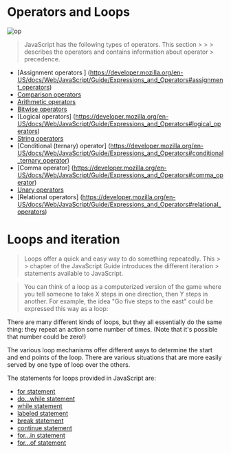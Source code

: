 # Operators and Loops

 ![op](https://cf.ppt-online.org/files/slide/z/ZYtFp7juv8RVbfS9cKXyUrQNGsBq5AkwaxT4WM/slide-0.jpg)

> JavaScript has the following types of operators. This section > > > describes the operators and contains information about operator > precedence.

- [Assignment operators ] (https://developer.mozilla.org/en-US/docs/Web/JavaScript/Guide/Expressions_and_Operators#assignment_operators)
- [Comparison operators ](https://developer.mozilla.org/en-US/docs/Web/JavaScript/Guide/Expressions_and_Operators#comparison_operators)
- [ Arithmetic operators ](https://developer.mozilla.org/en-US/docs/Web/JavaScript/Guide/Expressions_and_Operators#arithmetic_operators)
- [Bitwise operators ](https://developer.mozilla.org/en-US/docs/Web/JavaScript/Guide/Expressions_and_Operators#bitwise_operators)
- [Logical operators] (https://developer.mozilla.org/en-US/docs/Web/JavaScript/Guide/Expressions_and_Operators#logical_operators)
- [String operators](https://developer.mozilla.org/en-US/docs/Web/JavaScript/Guide/Expressions_and_Operators#string_operators)
- [Conditional (ternary) operator] (https://developer.mozilla.org/en-US/docs/Web/JavaScript/Guide/Expressions_and_Operators#conditional_ternary_operator)
- [Comma operator] (https://developer.mozilla.org/en-US/docs/Web/JavaScript/Guide/Expressions_and_Operators#comma_operator)
- [Unary operators ](https://developer.mozilla.org/en-US/docs/Web/JavaScript/Guide/Expressions_and_Operators#unary_operators)
- [Relational operators] (https://developer.mozilla.org/en-US/docs/Web/JavaScript/Guide/Expressions_and_Operators#relational_operators)

# Loops and iteration

>Loops offer a quick and easy way to do something repeatedly. This > > chapter of the JavaScript Guide introduces the different iteration > statements available to JavaScript.

> You can think of a loop as a computerized version of the game where you tell someone to take X steps in one direction, then Y steps in another. For example, the idea "Go five steps to the east" could be expressed this way as a loop:

There are many different kinds of loops, but they all essentially do the same thing: they repeat an action some number of times. (Note that it's possible that number could be zero!)

The various loop mechanisms offer different ways to determine the start and end points of the loop. There are various situations that are more easily served by one type of loop over the others.

The statements for loops provided in JavaScript are:

- [for statement](https://developer.mozilla.org/en-US/docs/Web/JavaScript/Guide/Loops_and_iteration#for_statement)
- [do...while statement](https://developer.mozilla.org/en-US/docs/Web/JavaScript/Guide/Loops_and_iteration#do...while_statement)
- [while statement](https://developer.mozilla.org/en-US/docs/Web/JavaScript/Guide/Loops_and_iteration#while_statement)
- [labeled statement](https://developer.mozilla.org/en-US/docs/Web/JavaScript/Guide/Loops_and_iteration#labeled_statement)
- [break statement](https://developer.mozilla.org/en-US/docs/Web/JavaScript/Guide/Loops_and_iteration#break_statement)
- [continue statement](https://developer.mozilla.org/en-US/docs/Web/JavaScript/Guide/Loops_and_iteration#continue_statement)
- [for...in statement](https://developer.mozilla.org/en-US/docs/Web/JavaScript/Guide/Loops_and_iteration#for...in_statement)
- [for...of statement](https://developer.mozilla.org/en-US/docs/Web/JavaScript/Guide/Loops_and_iteration#for...of_statement)

